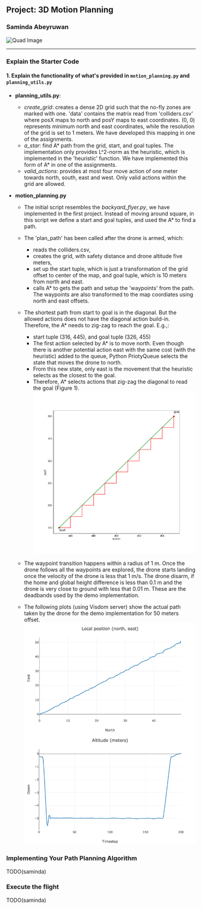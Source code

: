 ## Project: 3D Motion Planning
### Saminda Abeyruwan
![Quad Image](./misc/enroute.png)

---
### Explain the Starter Code

#### 1. Explain the functionality of what's provided in `motion_planning.py` and `planning_utils.py`

* __planning_utils.py__:
    * _create_grid_: creates a dense 2D grid such that the no-fly zones are marked with one. 
'data' contains the matrix read from 'colliders.csv' where posX maps to north and posY maps to east coordinates.
(0, 0) represents minimum north and east coordinates, while the resolution of the grid is set to 1 meters. 
We have developed this mapping in one of the assignments.
    * _a_star_: find A* path from the grid, start, and goal tuples. The implementation only
provides L^2-norm as the heuristic, which is implemented in the 'heuristic' function. We have implemented 
this form of A* in one of the assignments.  
    * _valid_actions_: provides at most four move action of one meter towards north, south, east and west. Only valid 
actions within the grid are allowed.

* __motion_planning.py__
    * The initial script resembles the _backyard_flyer.py_, we have implemented in the 
first project. Instead of moving around square, in this script we define a start and goal
tuples, and used the A* to find a path. 
    * The 'plan_path' has been called after the drone is armed, which:
        * reads the colliders.csv, 
        * creates the grid, with safety distance and drone altitude five meters,
        * set up the start tuple, which is just a transformation of the 
        grid offset to center of the map, and goal tuple, which is 10 meters from 
        north and east. 
        * calls A* to gets the path and setup the 'waypoints' from the path. 
        The waypoints are also transformed to the map coordiates using north and east offsets.
    * The shortest path from start to goal is in the diagonal. But the allowed actions does not have 
    the diagonal action build-in. Therefore, the A* needs to zig-zag to reach the goal. E.g.,:
        * start tuple (316, 445), and goal tuple (326, 455)
        * The first action selected by A* is to move north. Even though there is another potential action east
        with the same cost (with the heuristic) added to the queue, Python PriotyQueue selects the state that moves 
        the drone to north. 
        * From this new state, only east is the movement that the heuristic selects as the closest to the goal.
        * Therefore, A* selects actions that zig-zag the diagonal to read the goal (Figure 1).
![Demo Path](./misc/demo_motion_planning.png)          

    * The waypoint transition happens within a radius of 1 m. Once the drone follows all the waypoints are explored, the drone starts landing once the 
    velocity of the drone is less that 1 m/s. The drone disarm, if the home and global
    height difference is less than 0.1 m and the drone is very close to ground with less 
    that 0.01 m. These are the deadbands used by the demo implementation. 
    * The following plots (using Visdom server) show the actual path taken by the drone for the demo
    implementation for 50 meters offset.
![NE Path](./misc/ne.png)
![D](./misc/d.png)              

### Implementing Your Path Planning Algorithm

TODO(saminda)

### Execute the flight

TODO(saminda)